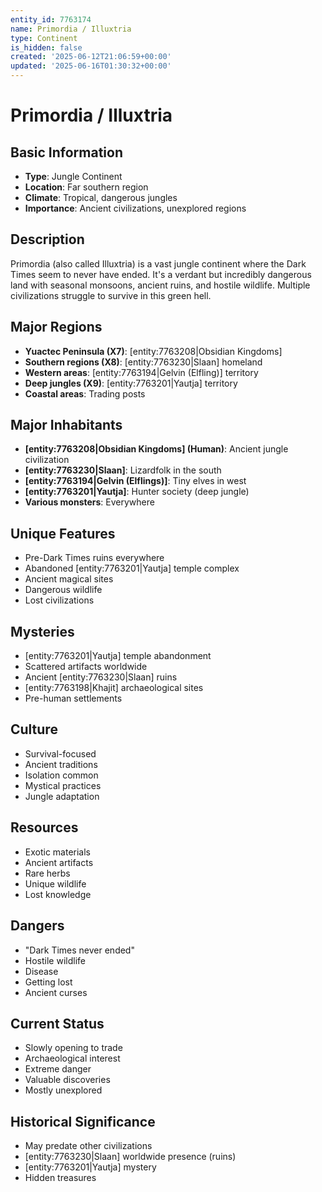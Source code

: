 ```yaml
---
entity_id: 7763174
name: Primordia / Illuxtria
type: Continent
is_hidden: false
created: '2025-06-12T21:06:59+00:00'
updated: '2025-06-16T01:30:32+00:00'
---
```


# Primordia / Illuxtria

## Basic Information

- **Type**: Jungle Continent
- **Location**: Far southern region
- **Climate**: Tropical, dangerous jungles
- **Importance**: Ancient civilizations, unexplored regions

## Description

Primordia (also called Illuxtria) is a vast jungle continent where the Dark Times seem to never have ended. It's a verdant but incredibly dangerous land with seasonal monsoons, ancient ruins, and hostile wildlife. Multiple civilizations struggle to survive in this green hell.

## Major Regions

- **Yuactec Peninsula (X7)**: [entity:7763208|Obsidian Kingdoms]
- **Southern regions (X8)**: [entity:7763230|Slaan] homeland
- **Western areas**: [entity:7763194|Gelvin (Elfling)] territory
- **Deep jungles (X9)**: [entity:7763201|Yautja] territory
- **Coastal areas**: Trading posts

## Major Inhabitants

- **[entity:7763208|Obsidian Kingdoms] (Human)**: Ancient jungle civilization
- **[entity:7763230|Slaan]**: Lizardfolk in the south
- **[entity:7763194|Gelvin (Elflings)]**: Tiny elves in west
- **[entity:7763201|Yautja]**: Hunter society (deep jungle)
- **Various monsters**: Everywhere

## Unique Features

- Pre-Dark Times ruins everywhere
- Abandoned [entity:7763201|Yautja] temple complex
- Ancient magical sites
- Dangerous wildlife
- Lost civilizations

## Mysteries

- [entity:7763201|Yautja] temple abandonment
- Scattered artifacts worldwide
- Ancient [entity:7763230|Slaan] ruins
- [entity:7763198|Khajit] archaeological sites
- Pre-human settlements

## Culture

- Survival-focused
- Ancient traditions
- Isolation common
- Mystical practices
- Jungle adaptation

## Resources

- Exotic materials
- Ancient artifacts
- Rare herbs
- Unique wildlife
- Lost knowledge

## Dangers

- "Dark Times never ended"
- Hostile wildlife
- Disease
- Getting lost
- Ancient curses

## Current Status

- Slowly opening to trade
- Archaeological interest
- Extreme danger
- Valuable discoveries
- Mostly unexplored

## Historical Significance

- May predate other civilizations
- [entity:7763230|Slaan] worldwide presence (ruins)
- [entity:7763201|Yautja] mystery
- Hidden treasures